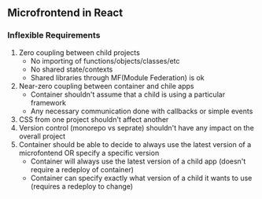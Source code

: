 ## Microfrontend in React

### Inflexible Requirements

1. Zero coupling between child projects
   - No importing of functions/objects/classes/etc
   - No shared state/contexts
   - Shared libraries through MF(Module Federation) is ok
2. Near-zero coupling between container and chile apps
   - Container shouldn't assume that a child is using a particular framework
   - Any necessary communication done with callbacks or simple events
3. CSS from one project shouldn't affect another
4. Version control (monorepo vs seprate) shouldn't have any impact on the overall project
5. Container should be able to decide to always use the latest version of a microfontend OR specify a specific version
   - Container will always use the latest version of a child app (doesn't require a redeploy of container)
   - Container can specify exactly what version of a child it wants to use (requires a redeploy to change)